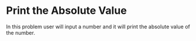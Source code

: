 # Print the Absolute Value 

In this problem user will input a number and it will print the absolute value of the number.
